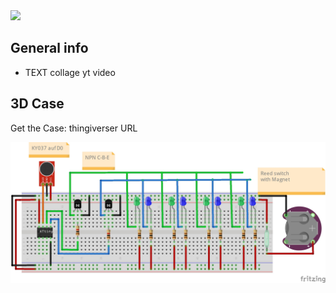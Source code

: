 <img src="https://img.shields.io/badge/-ATtiny%20Project-blue.svg?&amp;style=for-the-badge&amp;logo=Linktree&amp;logoColor=white" style="max-width: 100%;">

## General info 
* TEXT
collage 
yt video

## 3D Case
Get the Case:  thingiverser URL

![Verdrahtung](https://github.com/pixelEDI/attiny_lightbase/blob/acee0ae0a8cb3ad401b295703366edbd02c3874a/Wiring_lightBase.jpg)

